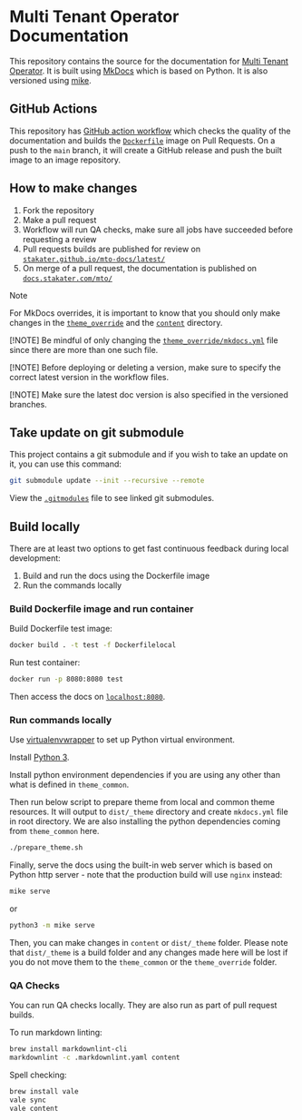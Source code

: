 # Multi Tenant Operator Documentation

This repository contains the source for the documentation for [Multi Tenant Operator](https://www.stakater.com/mto). It is built using [MkDocs](https://github.com/mkdocs/mkdocs) which is based on Python. It is also versioned using [mike](https://github.com/jimporter/mike).

## GitHub Actions

This repository has [GitHub action workflow](./.github/workflows/) which checks the quality of the documentation and builds the [`Dockerfile`](./Dockerfile) image on Pull Requests. On a push to the `main` branch, it will create a GitHub release and push the built image to an image repository.

## How to make changes

1. Fork the repository
1. Make a pull request
1. Workflow will run QA checks, make sure all jobs have succeeded before requesting a review
1. Pull requests builds are published for review on [`stakater.github.io/mto-docs/latest/`](https://stakater.github.io/mto-docs/latest/)
1. On merge of a pull request, the documentation is published on [`docs.stakater.com/mto/`](https://docs.stakater.com/mto/)

> [!NOTE]
> For MkDocs overrides, it is important to know that you should only make changes in the [`theme_override`](./theme_override/) and the [`content`](./content/) directory.
>
> [!NOTE]
> Be mindful of only changing the [`theme_override/mkdocs.yml`](./theme_override/mkdocs.yml) file since there are more than one such file.
>
> [!NOTE]
> Before deploying or deleting a version, make sure to specify the correct latest version in the workflow files.
>
> [!NOTE]
> Make sure the latest doc version is also specified in the versioned branches.

## Take update on git submodule

This project contains a git submodule and if you wish to take an update on it, you can use this command:

```bash
git submodule update --init --recursive --remote
```

View the [`.gitmodules`](./.gitmodules) file to see linked git submodules.

## Build locally

There are at least two options to get fast continuous feedback during local development:

1. Build and run the docs using the Dockerfile image
1. Run the commands locally

### Build Dockerfile image and run container

Build Dockerfile test image:

```bash
docker build . -t test -f Dockerfilelocal
```

Run test container:

```bash
docker run -p 8080:8080 test
```

Then access the docs on [`localhost:8080`](localhost:8080).

### Run commands locally

Use [virtualenvwrapper](https://virtualenvwrapper.readthedocs.io/en/latest/install.html) to set up Python virtual environment.

Install [Python 3](https://www.python.org/downloads/).

Install python environment dependencies if you are using any other than what is defined in `theme_common`.

Then run below script to prepare theme from local and common theme resources. It will output to `dist/_theme` directory and create `mkdocs.yml` file in root directory. We are also installing the python dependencies coming from `theme_common` here.

```bash
./prepare_theme.sh
```

Finally, serve the docs using the built-in web server which is based on Python http server - note that the production build will use `nginx` instead:

```bash
mike serve
```

or

```bash
python3 -m mike serve
```

Then, you can make changes in `content` or `dist/_theme` folder. Please note that `dist/_theme` is a build folder and any changes made here will be lost if you do not move them to the `theme_common` or the `theme_override` folder.

### QA Checks

You can run QA checks locally. They are also run as part of pull request builds.

To run markdown linting:

```bash
brew install markdownlint-cli
markdownlint -c .markdownlint.yaml content
```

Spell checking:

```bash
brew install vale
vale sync
vale content
```
